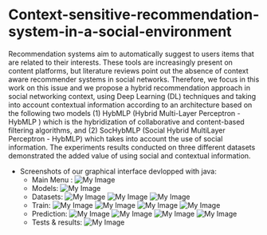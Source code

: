 # Context-sensitive-recommendation-system-in-a-social-environment
Recommendation systems aim to automatically suggest to users items that are related to their interests. These tools are increasingly present on content platforms, but literature reviews point out the absence of context aware recommender systems in social networks. Therefore, we focus in this work on this issue and we propose a hybrid recommendation approach in social networking context, using Deep Learning (DL) techniques and taking into account contextual information according to an architecture based on the following two models (1) HybMLP (Hybrid Multi-Layer Perceptron - HybMLP ) which is the hybridization of collaborative and content-based filtering algorithms, and (2) SocHybMLP (Social Hybrid MultiLayer Perceptron - HybMLP) which takes into account the use of social information. The experiments results conducted on three different datasets demonstrated the added value of using social and contextual information.
+ Screenshots of our graphical interface devlopped with java:
  + Main Menu :
  ![My Image](Images/Menu.PNG)
  + Models:
  ![My Image](Images/models.PNG)
  + Datasets:
  ![My Image](Images/datasets.PNG)
  ![My Image](Images/datasets1.PNG)
  ![My Image](Images/datasets2.PNG)
  + Train:
  ![My Image](Images/train.PNG)
  ![My Image](Images/train2.PNG)
  ![My Image](Images/train3.PNG)
  ![My Image](Images/train4.PNG)
  + Prediction:
  ![My Image](Images/predict.PNG)
  ![My Image](Images/predict2.PNG)
  ![My Image](Images/predict3.PNG)
  ![My Image](Images/predict4.PNG)
  + Tests & results:
  ![My Image](Images/tests-and-results.PNG)
    

